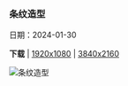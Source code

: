 ### 条纹造型

日期：2024-01-30

**下载**  |  [1920x1080](https://cn.bing.com/th?id=OHR.ZebraMother_ZH-CN1947314869_1920x1080.jpg)  |  [3840x2160](https://cn.bing.com/th?id=OHR.ZebraMother_ZH-CN1947314869_UHD.jpg)

![条纹造型](https://cn.bing.com/th?id=OHR.ZebraMother_ZH-CN1947314869_1920x1080.jpg "布氏斑马妈妈和小马驹，里特弗雷自然保护区，南非 (© Richard Du Toit/Minden Pictures)")

